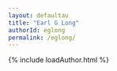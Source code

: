 ```yaml
---
layout: defaultau
title: "Earl G Long"
authorId: eglong
permalink: /eglong/
---
```

{% include loadAuthor.html %}
<script>
    $(document).ready(function(){
        showAuthorBio('{{ page.authorId }}');
   });
</script>
